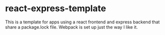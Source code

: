 # react-express-template

This is a template for apps using a react frontend and express backend that share a package.lock file. Webpack is set up just the way I like it.
